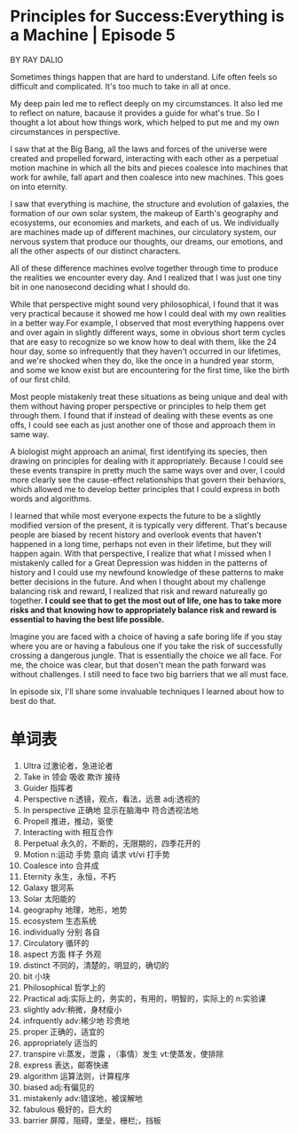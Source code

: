 # Principles for Success:Everything is a Machine | Episode 5

BY RAY DALIO

Sometimes things happen that are hard to understand. Life often feels so difficult and complicated. It's too much to take in all at once.

My deep pain led me to reflect deeply on my circumstances. It also led me to reflect on nature, bacause it provides a guide for what's true. So I thought a lot about how things work, which helped to put me and my own circumstances in perspective.

I saw that at the Big Bang, all the laws and forces of the universe were created and propelled forward, interacting with each other as a perpetual motion machine in which all the bits and pieces coalesce into machines that work for awhile, fall apart and then coalesce into new machines. This goes on into eternity.

I saw that everything is machine, the structure and evolution of galaxies, the formation of our own solar system, the makeup of Earth's geography and ecosystems, our economies and markets, and each of us. We individually are machines made up of different machines, our circulatory system, our nervous system that produce our thoughts, our dreams, our emotions, and all the other aspects of our distinct characters.

All of these difference machines evolve together through time to produce the realities we encounter every day. And I realized that I was just one tiny bit in one nanosecond deciding what I should do.

While that perspective might sound very philosophical, I found that it was very practical because it showed me how I could deal with my own realities in a better way.For example, I observed that most everything happens over and over again in slightly different ways, some in obvious short term cycles that are easy to recognize so we know how to deal with them, like the 24 hour day, some so infrequently that they haven't occurred in our lifetimes, and we're shocked when they do, like the once in a hundred year storm, and some we know exist but are encountering for the first time, like the birth of our first child.

Most people mistakenly treat these situations as being unique and deal with them without having proper perspective or principles to help them get through them. I found that if instead of dealing with these events as one offs, I could see each as just another one of those and approach them in same way.

A biologist might approach an animal, first identifying its species, then drawing on principles for dealing with it appropriately. Because I could see these events transpire in pretty much the same ways over and over, I could more clearly see the cause-effect relationships that govern their behaviors, which allowed me to develop better principles that I could express in both words and algorithms.

I learned that while most everyone expects the future to be a slightly modified version of the present, it is typically very different. That's because people are biased by recent history and overlook events that haven't happened in a long time, perhaps not even in their lifetime, but they will happen again. With that perspective, I realize that what I missed when I mistakenly called for a Great Depression was hidden in the patterns of history and I could use my newfound knowledge of these patterns to make better decisions in the future. And when I thought about my challenge balancing risk and reward, I realized that risk and reward natureally go together. **I could see that to get the most out of life, one has to take more risks and that knowing how to appropriately balance risk and reward is essential to having the best life possible.**

Imagine you are faced with a choice of having a safe boring life if you stay where you are or having a fabulous one if you take the risk of successfully crossing a dangerous jungle. That is essentially the choice we all face. For me, the choice was clear, but that dosen't mean the path forward was without challenges. I still need to face two big barriers that we all must face.

In episode six, I'll share some invaluable techniques I learned about how to best do that.

# 单词表

1. Ultra 过激论者，急进论者
2. Take in 领会 吸收 欺诈 接待
3. Guider 指挥者
4. Perspective n:透镜，观点，看法，远景 adj:透视的
5. In perspective 正确地 显示在脑海中 符合透视法地
6. Propell 推进，推动，驱使
7. Interacting with 相互合作
8. Perpetual 永久的，不断的，无限期的，四季花开的
8. Motion n:运动 手势 意向 请求 vt/vi 打手势
8. Coalesce into 合并成
8. Eternity 永生，永恒，不朽
8. Galaxy 银河系
8. Solar 太阳能的
8. geography 地理，地形，地势
8. ecosystem 生态系统
8. individually 分别 各自
8. Circulatory 循环的
8. aspect 方面 样子 外观
8. distinct 不同的，清楚的，明显的，确切的
8. bit 小块
8. Philosophical 哲学上的
8. Practical adj:实际上的，务实的，有用的，明智的，实际上的 n:实验课
8. slightly adv:稍微，身材瘦小
8. infrquently adv:稀少地 珍贵地
8. proper 正确的，适宜的
8. appropriately 适当的
8. transpire vi:蒸发，泄露 ，（事情）发生 vt:使蒸发，使排除
8. express 表达，邮寄快递
8. algorithm 运算法则，计算程序
8. biased adj:有偏见的
8. mistakenly adv:错误地，被误解地
8. fabulous 极好的，巨大的
8. barrier 屏障，阻碍，堡垒，栅栏;，挡板